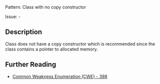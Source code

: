 Pattern: Class with no copy constructor

Issue: -

## Description

Class does not have a copy constructor which is recommended since the class contains a pointer to allocated memory.

## Further Reading

* [Common Weakness Enumeration (CWE) - 398](https://cwe.mitre.org/data/definitions/398.html)